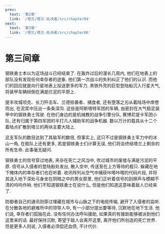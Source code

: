 ```yaml
---
prev:
  text: '第2章'
  link: '/塔兰/塔兰-处决者/src/chapter04'
next:
  text: '第3章'
  link: '/塔兰/塔兰-处决者/src/chapter06'
---
```


# 第三间章

钢铁勇士本以为这场战斗已经结束了. 在轰炸过后的漫长几周内, 他们在地表上的部队没有发现任何幸存者的迹象. 他们第一次战斗的失利纠正了他们的认识. 而他们的回应就是向行星地表上投送更多的军力. 黑铁外壳的巨型登陆船沉入行星大气, 将装甲车辆倾倒在满是烂泥的平原上.

提丰攻城坦克、长刀歼击车、兰德掠袭者、捕食者, 还有堕落之刃从着陆场中席卷而出, 在泥浆中压出一条条深沟. 这些是阿斯塔特军团的车辆, 由密封在大气稳定装甲中的钢铁勇士驾驶. 在他们身边的是机械教的战争引擎分队, 赛博尼提卡军团小队, 还有归属于第四军团的半打凡人辅助军的战争机器. 数以万计的载具从十二个着陆点扩散到塔兰的两块主要大陆上.

这支军队的数目达到了其敌军的数倍, 但事实上, 这只不过是钢铁勇士军力中的冰山一角, 在舰队上还有更多, 若是钢铁勇士们计算无误, 他们将会终结塔兰上剩余的所有生命. 此事毫无疑问.

钢铁勇士的信号穿过地表, 夹杂在死亡之风当中, 吹过城市的废墟与满是污泥的平原. 信号从入侵者的登陆船处发出, 散入空中, 传送至在上方等待的舰只. 躲藏在地下掩体内的幸存者们也在听着. 收讯阵列从空气中捕获咔嗒咔嗒的代码片段, 并将其送入地下深处弓身坐在阴暗之中的男女那里, 他们正听着信号的刮擦声与模糊不清的呜呜作响. 他们不知道钢铁勇士在说什么, 但是他们知道这意味着敌人已经来了.

防御者自己的通讯则穿过埋藏在城市与山脉之下的电缆传输, 避开了入侵者的监听. 在分散各地的避难所中的领导人中, 有一小部分提出要等待, 沉默地在地下生活. 他们说, 幸存者们孤独在此. 没有任何办法呼叫援助, 如果真的有援助能够被派到他们这里来的话. 最好保持沉默, 寄望于敌人会离开这里, 离开他们所创造的死亡世界. 但是更多人则说, 入侵者必须偿还血债, 不计代价.
